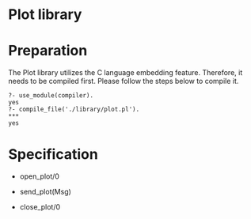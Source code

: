 # Plot library


# Preparation
The Plot library utilizes the C language embedding feature. Therefore, it needs to be compiled first. Please follow the steps below to compile it.

```
?- use_module(compiler).
yes
?- compile_file('./library/plot.pl').
***
yes
```

# Specification

- open_plot/0

- send_plot(Msg)

- close_plot/0
